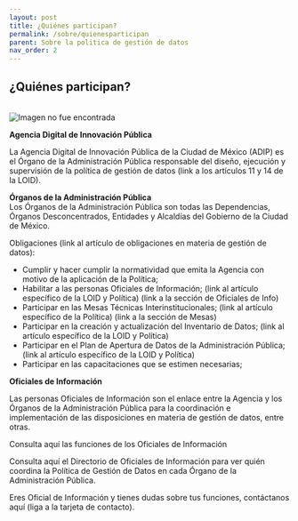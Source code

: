 ```yaml
---
layout: post
title: ¿Quiénes participan?
permalink: /sobre/quienesparticipan
parent: Sobre la politica de gestión de datos
nav_order: 2
---
```

<h2><b>¿Quiénes participan? </b></h2>
<br>

<img src="https://viriesc.github.io/micrositio_adip/assets/img/actores.png" alt="Imagen no fue encontrada">



<b>Agencia Digital de Innovación Pública </b>


La Agencia Digital de Innovación Pública de la Ciudad de México (ADIP) es el Órgano de la Administración Pública responsable del diseño, ejecución y supervisión de la política de gestión de datos (link a los artículos 11 y 14 de la LOID). 

<b>Órganos de la Administración Pública</b>
<br>
Los Órganos de la Administración Pública son todas las Dependencias, Órganos Desconcentrados, Entidades y Alcaldías del Gobierno de la Ciudad de México. 

Obligaciones (link al artículo de obligaciones en materia de gestión de datos): 

- Cumplir y hacer cumplir la normatividad que emita la Agencia con motivo de la aplicación de la Política;
- Habilitar a las personas Oficiales de Información; (link al artículo específico de la LOID y Política) (link a la sección de Oficiales de Info) 
- Participar en las Mesas Técnicas Interinstitucionales; (link al artículo específico de la Política) (link a la sección de Mesas) 
- Participar en la creación y actualización del Inventario de Datos; (link al artículo específico de la LOID y Política) 
- Participar en el Plan de Apertura de Datos de la Administración Pública; (link al artículo específico de la LOID y Política) 
- Participar en las capacitaciones que se estimen necesarias; 

<b>Oficiales de Información</b> <br>

Las personas Oficiales de Información son el enlace entre la Agencia y los Órganos de la Administración Pública para la coordinación e implementación de las disposiciones en materia de gestión de datos, entre otras. 

Consulta aquí las funciones de los Oficiales de Información 

Consulta aquí el Directorio de Oficiales de Información para ver quién coordina la Política de Gestión de Datos en cada Órgano de la Administración Pública. 

Eres Oficial de Información y tienes dudas sobre tus funciones, contáctanos aquí (liga a la tarjeta de contacto). 

